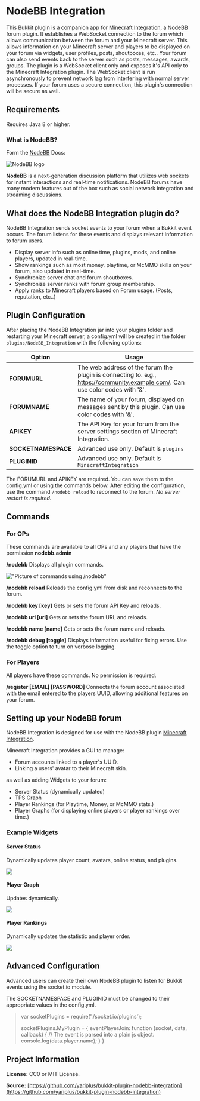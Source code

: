 # NodeBB Integration
This Bukkit plugin is a companion app for [Minecraft Integration](https://community.nodebb.org/topic/3559/nodebb-plugin-minecraft-integration-minecraft-integration), a [NodeBB](https://nodebb.org/) forum plugin. It establishes a WebSocket connection to the forum which allows communication between the forum and your Minecraft server. This allows information on your Minecraft server and players to be displayed on your forum via widgets, user profiles, posts, shoutboxes, etc.. Your forum can also send events back to the server such as posts, messages, awards, groups. The plugin is a WebSocket client only and exposes it's API only to the Minecraft Integration plugin. The WebSocket client is run asynchronously to prevent network lag from interfering with normal server processes. If your forum uses a secure connection, this plugin's connection will be secure as well.

## Requirements

Requires Java 8 or higher.

### What is NodeBB?

Form the [NodeBB](https://nodebb.org/) Docs:

![NodeBB logo](https://i.imgur.com/3yj1n6N.png)

**NodeBB** is a next-generation discussion platform that utilizes web sockets for instant interactions and real-time notifications. NodeBB forums have many modern features out of the box such as social network integration and streaming discussions.

## What does the NodeBB Integration plugin do?

NodeBB Integration sends socket events to your forum when a Bukkit event occurs. The forum listens for these events and displays relevant information to forum users.

- Display server info such as online time, plugins, mods, and online players, updated in real-time.
- Show rankings such as most money, playtime, or McMMO skills on your forum, also updated in real-time.
- Synchronize server chat and forum shoutboxes.
- Synchronize server ranks with forum group membership.
- Apply ranks to Minecraft players based on Forum usage. (Posts, reputation, etc..)

## Plugin Configuration

After placing the NodeBB Integration jar into your plugins folder and restarting your Minecraft server, a config.yml will be created in the folder `plugins/NodeBB_Integration` with the following options:

Option | Usage
---------------|-------------
**FORUMURL** | The web address of the forum the plugin is connecting to. e.g., https://community.example.com/. Can use color codes with '&'.
**FORUMNAME** | The name of your forum, displayed on messages sent by this plugin. Can use color codes with '&'.
**APIKEY** | The API Key for your forum from the server settings section of Minecraft Integration.
**SOCKETNAMESPACE** | Advanced use only. Default is `plugins`
**PLUGINID** | Advanced use only. Default is `MinecraftIntegration`

The FORUMURL and APIKEY are required. You can save them to the config.yml or using the commands below. After editing the configuration, use the command `/nodebb reload` to reconnect to the forum. *No server restart is required.*

## Commands

### For OPs

These commands are available to all OPs and any players that have the permission **nodebb.admin**

**/nodebb**
Displays all plugin commands.

!["Picture of commands using /nodebb"](http://puu.sh/lYDZZ/14c755d95a.png)

**/nodebb reload**
Reloads the config.yml from disk and reconnects to the forum.

**/nodebb key [key]**
Gets or sets the forum API Key and reloads.

**/nodebb url [url]**
Gets or sets the forum URL and reloads.

**/nodebb name [name]**
Gets or sets the forum name and reloads.

**/nodebb debug [toggle]**
Displays information useful for fixing errors. Use the toggle option to turn on verbose logging.

### For Players

All players have these commands. No permission is required.

**/register [EMAIL] [PASSWORD]**
Connects the forum account associated with the email entered to the players UUID, allowing additional features on your forum.

## Setting up your NodeBB forum

NodeBB Integration is designed for use with the NodeBB plugin [Minecraft Integration](https://community.nodebb.org/topic/3559/nodebb-plugin-minecraft-integration-minecraft-integration).

Minecraft Integration provides a GUI to manage:

- Forum accounts linked to a player's UUID.
- Linking a users' avatar to their Minecraft skin.

as well as adding Widgets to your forum:

- Server Status (dynamically updated)
- TPS Graph
- Player Rankings (for Playtime, Money, or McMMO stats.)
- Player Graphs (for displaying online players or player rankings over time.)

### Example Widgets

#### Server Status

Dynamically updates player count, avatars, online status, and plugins.

![](http://yariplus.x10.mx/images/widgetServerStatus.png)

#### Player Graph

Updates dynamically.

![](http://yariplus.x10.mx/images/widgetOnlinePlayersGraph.png)

#### Player Rankings

Dynamically updates the statistic and player order.

![](http://yariplus.x10.mx/images/widgetTopPlayersList.png)

## Advanced Configuration

Advanced users can create their own NodeBB plugin to listen for Bukkit events using the socket.io module.

The SOCKETNAMESPACE and PLUGINID must be changed to their appropriate values in the config.yml.

> var socketPlugins = require('./socket.io/plugins');
>
> socketPlugins.MyPlugin = {
>   eventPlayerJoin: function (socket, data, callback) {
>     // The event is parsed into a plain js object.
>     console.log(data.player.name);
>   }
> }

## Project Information

**License:**
CC0 or MIT License.

**Source:**
[https://github.com/yariplus/bukkit-plugin-nodebb-integration](https://github.com/yariplus/bukkit-plugin-nodebb-integration)
